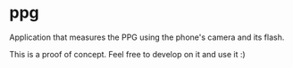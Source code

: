 # ppg

Application that measures the PPG using the phone's camera and its flash.

This is a proof of concept. Feel free to develop on it and use it :)
